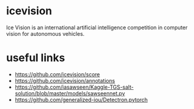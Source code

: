 # icevision
Ice Vision is an international artificial intelligence competition in computer vision for autonomous vehicles. 
# useful links
- https://github.com/icevision/score
- https://github.com/icevision/annotations
- https://github.com/iasawseen/Kaggle-TGS-salt-solution/blob/master/models/sawseennet.py
- https://github.com/generalized-iou/Detectron.pytorch
